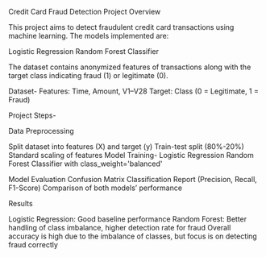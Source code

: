 Credit Card Fraud Detection
Project Overview

This project aims to detect fraudulent credit card transactions using machine learning. The models implemented are:

Logistic Regression
Random Forest Classifier

The dataset contains anonymized features of transactions along with the target class indicating fraud (1) or legitimate (0).

Dataset-
Features: Time, Amount, V1–V28
Target: Class (0 = Legitimate, 1 = Fraud)

Project Steps-

Data Preprocessing

Split dataset into features (X) and target (y)
Train-test split (80%-20%)
Standard scaling of features
Model Training-
Logistic Regression
Random Forest Classifier with class_weight='balanced'

Model Evaluation
Confusion Matrix
Classification Report (Precision, Recall, F1-Score)
Comparison of both models’ performance

Results

Logistic Regression: Good baseline performance
Random Forest: Better handling of class imbalance, higher detection rate for fraud
Overall accuracy is high due to the imbalance of classes, but focus is on detecting fraud correctly
